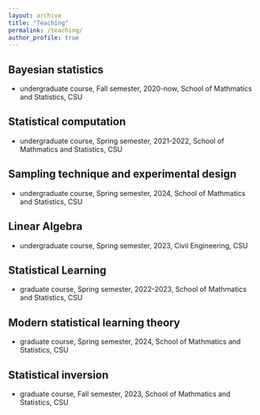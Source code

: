 ```yaml
---
layout: archive
title: "Teaching"
permalink: /teaching/
author_profile: true
---
```


## Bayesian statistics
- undergraduate course, Fall semester, 2020-now, School of Mathmatics and Statistics, CSU
## Statistical computation
- undergraduate course, Spring semester, 2021-2022, School of Mathmatics and Statistics, CSU
## Sampling technique and experimental design
- undergraduate course, Spring semester, 2024, School of Mathmatics and Statistics, CSU
## Linear Algebra
- undergraduate course, Spring semester, 2023, Civil Engineering, CSU

## Statistical Learning
- graduate course, Spring semester, 2022-2023, School of Mathmatics and Statistics, CSU
## Modern statistical learning theory
- graduate course, Spring semester, 2024, School of Mathmatics and Statistics, CSU
## Statistical inversion
- graduate course, Fall semester, 2023, School of Mathmatics and Statistics, CSU